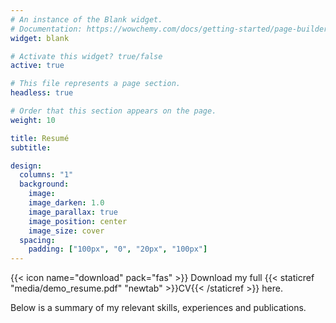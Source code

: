 ```yaml
---
# An instance of the Blank widget.
# Documentation: https://wowchemy.com/docs/getting-started/page-builder/
widget: blank

# Activate this widget? true/false
active: true

# This file represents a page section.
headless: true

# Order that this section appears on the page.
weight: 10

title: Resumé
subtitle:

design:
  columns: "1"
  background:
    image: 
    image_darken: 1.0
    image_parallax: true
    image_position: center
    image_size: cover
  spacing:
    padding: ["100px", "0", "20px", "100px"]
---
```


{{< icon name="download" pack="fas" >}} Download my full {{< staticref "media/demo_resume.pdf" "newtab" >}}CV{{< /staticref >}} here.

Below is a summary of my relevant skills, experiences and publications.